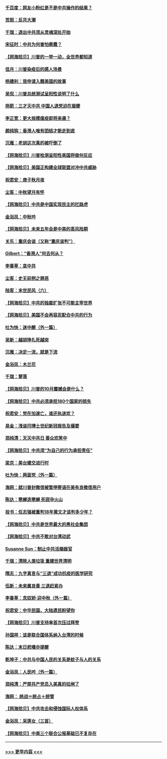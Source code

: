 #### [千百度：网友小粉红是不是中共操作的结果？](../pages/nsc993/n12461025.md?t=10090251) 
#### [苦胆：反共大潮](../pages/nsc993/n12459469.md?t=10090251) 
#### [千瑞：退出中共须从灵魂深处开始](../pages/nsc993/n12459437.md?t=10090251) 
#### [宋征时：中共为何害怕蔡霞？](../pages/nsc993/n12459097.md?t=10090251) 
#### [【网海拾贝】川普的一举一动，全世界都知道](../pages/nsc993/n12458825.md?t=10090251) 
#### [佳月：川普染疫后的感人场景](../pages/nsc993/n12456994.md?t=10090251) 
#### [杨建利：我申请入籍美国的故事](../pages/nsc993/n12455635.md?t=10090251) 
#### [吴侃：川普总统测试呈阳性说明了什么](../pages/nsc993/n12451869.md?t=10090251) 
#### [扬箭：三才灭中共 中国人退党迫在眉睫](../pages/nsc993/n12451842.md?t=10090251) 
#### [李正宽：更大规模瘟疫即将来袭？](../pages/nsc993/n12451455.md?t=10090251) 
#### [颜纯钩：香港人唯有团结才能走到底](../pages/nsc993/n12450870.md?t=10090251) 
#### [沉雁：老胡这次真的被吓倒了](../pages/nsc993/n12449796.md?t=10090251) 
#### [【网海拾贝】川普检测呈阳性美国将做何反应](../pages/nsc993/n12449042.md?t=10090251) 
#### [【网海拾贝】美国正构建全球联盟对冲中共威胁](../pages/nsc993/n12446580.md?t=10090251) 
#### [祝君安：庚子秋月夜](../pages/nsc993/n12445870.md?t=10090251) 
#### [尘客：中秋望月有怀](../pages/nsc993/n12444632.md?t=10090251) 
#### [【网海拾贝】中共是中国实现民主的拦路虎](../pages/nsc993/n12443573.md?t=10090251) 
#### [金浴凤：中秋吟](../pages/nsc993/n12441773.md?t=10090251) 
#### [【网海拾贝】未来五年会是中美的高风险期](../pages/nsc993/n12440760.md?t=10090251) 
#### [关乐：重庆会谈（又称“重庆谈判”）](../pages/nsc993/n12437525.md?t=10090251) 
#### [Gilbert：“香港人”何去何从？](../pages/nsc993/n12435894.md?t=10090251) 
#### [李春草：哀中共](../pages/nsc993/n12435874.md?t=10090251) 
#### [尘客：史无前例之罪恶](../pages/nsc993/n12435762.md?t=10090251) 
#### [陆客：末世民风（六）](../pages/nsc993/n12435354.md?t=10090251) 
#### [【网海拾贝】中共的独裁扩张不可能主宰世界](../pages/nsc993/n12435151.md?t=10090251) 
#### [【网海拾贝】美国不会再容忍配合中共的行为](../pages/nsc993/n12433808.md?t=10090251) 
#### [吐为快：迷中醒（外一篇）](../pages/nsc993/n12433585.md?t=10090251) 
#### [吴新：越胡挣扎死越突](../pages/nsc993/n12433562.md?t=10090251) 
#### [沉雁：决定一流，就是下流](../pages/nsc993/n12432128.md?t=10090251) 
#### [金浴凤：木兰花](../pages/nsc993/n12432124.md?t=10090251) 
#### [千瑞：寥落](../pages/nsc993/n12432071.md?t=10090251) 
#### [【网海拾贝】川普的10月震撼会是什么？](../pages/nsc993/n12431624.md?t=10090251) 
#### [【网海拾贝】中共必须承担180个国家的损失](../pages/nsc993/n12428893.md?t=10090251) 
#### [祝君安：党在加速亡，谁还执迷欢？](../pages/nsc993/n12428652.md?t=10090251) 
#### [易金：浅谈闫博士世纪新冠报告及撮要](../pages/nsc993/n12426822.md?t=10090251) 
#### [郑纯清：天灭中共日 善众欢笑中](../pages/nsc993/n12426784.md?t=10090251) 
#### [【网海拾贝】中共须“为自己的行为承担责任”](../pages/nsc993/n12426067.md?t=10090251) 
#### [梁京：美台建交进行时](../pages/nsc993/n12424066.md?t=10090251) 
#### [吐为快：两面党（外一篇）](../pages/nsc993/n12424043.md?t=10090251) 
#### [海网：就川普封微信被暂停寄语在美有良微信用户](../pages/nsc993/n12424021.md?t=10090251) 
#### [陈达：寒蝉造寒蝉 死寂孕火山](../pages/nsc993/n12423958.md?t=10090251) 
#### [投书：任志强被重判18年黄文才该判多少年？](../pages/nsc993/n12423672.md?t=10090251) 
#### [【网海拾贝】中共是世界最大的黑社会集团](../pages/nsc993/n12423543.md?t=10090251) 
#### [【网海拾贝】中共不敢对台湾动武](../pages/nsc993/n12421418.md?t=10090251) 
#### [Susanne Sun：制止中共活摘器官](../pages/nsc993/n12419654.md?t=10090251) 
#### [千瑞：清除人类垃圾 重建世界清明](../pages/nsc993/n12419414.md?t=10090251) 
#### [隋志：九字真言与“三退”成功抗疫的医学研究](../pages/nsc993/n12419248.md?t=10090251) 
#### [伍新：未来属良善 三退赶紧办](../pages/nsc993/n12418496.md?t=10090251) 
#### [李春草：念奴娇·迎中秋（外一篇）](../pages/nsc993/n12418465.md?t=10090251) 
#### [祝君安：中华民国，大陆遗民盼望你](../pages/nsc993/n12418089.md?t=10090251) 
#### [【网海拾贝】川普支持率首次压过拜登](../pages/nsc993/n12418050.md?t=10090251) 
#### [孙国祥：该是联合国体系纳入台湾的时候](../pages/nsc993/n12417369.md?t=10090251) 
#### [陈达：末日悲嚎亦提醒](../pages/nsc993/n12416736.md?t=10090251) 
#### [乾坤子：中共与中国人民的关系是蚊子与人的关系](../pages/nsc993/n12416632.md?t=10090251) 
#### [金浴凤：人民吟（外一篇）](../pages/nsc993/n12416567.md?t=10090251) 
#### [郑纯清：严禁共产党员入美真的拉闸了](../pages/nsc993/n12416550.md?t=10090251) 
#### [海网： 统战＝统占＋统管](../pages/nsc993/n12416404.md?t=10090251) 
#### [【网海拾贝】中共攻击和侵蚀国际人权体系](../pages/nsc993/n12416250.md?t=10090251) 
#### [金浴凤：采莲女（三首）](../pages/nsc993/n12415517.md?t=10090251) 
#### [【网海拾贝】中美三个联合公报基础已不复存在](../pages/nsc993/n12415054.md?t=10090251) 

----
#### [ >>> 更早内容 <<< ](../indexes/nsc993-earlier.md)
